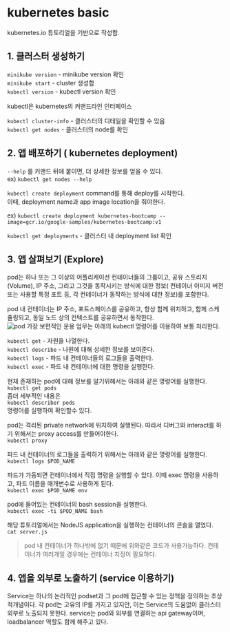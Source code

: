 # kubernetes basic
kubernetes.io 튜토리얼을 기반으로 작성함.

## 1. 클러스터 생성하기

`minikube version` - minikube version 확인  
`minikube start` - cluster 생성함  
`kubectl version` - kubectl version 확인  

kubectl은 kubernetes의 커맨드라인 인터페이스

`kubectl cluster-info` - 클러스터의 디테일을 확인할 수 있음  
`kubectl get nodes` - 클러스터의 node를 확인  

## 2. 앱 배포하기 ( kubernetes deployment)
`--help` 를 커맨드 뒤에 붙이면, 더 상세한 정보를 얻을 수 있다.  
ex) `kubectl get nodes --help`

`kubectl create deployment` command를 통해 deploy를 시작한다.  
이때, deployment name과 app image location을 줘야한다.

ex) `kubectl create deployment kubernetes-bootcamp --image=gcr.io/google-samples/kubernetes-bootcamp:v1`  

`kubectl get deployments` - 클러스터 내 deployment list 확인  


## 3. 앱 살펴보기 (Explore)
pod는 하나 또는 그 이상의 어플리케이션 컨테이너들의 그룹이고, 공유 스토리지 (Volume), IP 주소, 그리고 그것을 동작시키는 방식에 대한 정보( 컨테이너 이미지 버전 또는 사용할 특정 포트 등, 각 컨테이너가 동작하는 방식에 대한 정보)를 포함한다.  

pod 내 컨테이너는 IP 주소, 포트스페이스를 공유하고, 항상 함께 위치하고, 함께 스케쥴링되고, 동일 노드 상의 컨텍스트를 공유하면서 동작한다.   
![pod](https://github.com/Tedigom/study/blob/master/kubernetes%20tutorial/pod.PNG)
가장 보편적인 운용 업무는 아래의 kubectl 명령어를 이용하여 보통 처리한다.  

`kubectl get` - 자원을 나열한다.  
`kubectl describe` - 나원에 대해 상세한 정보를 보여준다.  
`kubectl logs` - 파드 내 컨테이너들의 로그들을 출력한다.  
`kubectl exec` - 파드 내 컨테이너에 대한 명령을 실행한다.  

현재 존재하는 pod에 대해 정보를 알기위해서는 아래와 같은 명령어를 실행한다.
`kubectl get pods`  
좀더 세부적인 내용은  
`kubectl describer pods`  
명령어를 실행하여 확인할수 있다.  

pod는 격리된 private network에 위치하여 실행된다. 따라서 디버그와 interact를 하기 위해서는 proxy access를 만들어야한다.  
`kubectl proxy`  

파드 내 컨테이너의 로그들을 출력하기 위해서는 아래와 같은 명령어를 실행한다.  
`kubectl logs $POD_NAME`  

파드가 가동되면 컨테이너에서 직접 명령을 실행할 수 있다. 이때 exec 명령을 사용하고, 파드 이름을 매개변수로 사용하게 된다.  
`kubectl exec $POD_NAME env`

pod에 들어있는 컨테이너의 bash session을 실행한다.  
`kubectl exec -ti $POD_NAME bash`  

해당 튜토리얼에서는 NodeJS application을 실행하는 컨테이너의 콘솔을 열었다.  
`cat server.js`  

> pod 내 컨테이너가 하나밖에 없기 때문에 위와같은 코드가 사용가능하다. 컨테이너가 여러개일 경우에는 컨테이너 지정이 필요하다.


## 4. 앱을 외부로 노출하기 (service 이용하기)
Service는 하나의 논리적인 podset과 그 pod에 접근할 수 있는 정책을 정의하는 추상적개념이다.
각 pod는 고유의 IP를 가지고 있지만, 이는 Service의 도움없이 클러스터 외부로 노출되지 못한다. service는 pod와 외부를 연결하는 api gateway이며, loadbalancer 역할도 함께 해주고 있다.


